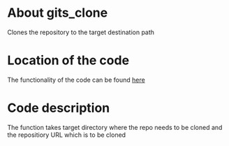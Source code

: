 # About gits_clone

Clones the repository to the target destination path

# Location of the code

The functionality of the code can be found [here](https://github.com/psvkaushik/Group50_Proj2/blob/main/src/gits_clone.py)

# Code description

The function takes target directory where the repo needs to be cloned and the repositiory URL which is to be cloned

